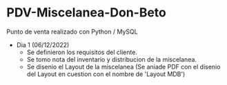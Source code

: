 # PDV-Miscelanea-Don-Beto
Punto de venta realizado con Python / MySQL

* Dia 1 (06/12/2022)
  * Se definieron los requisitos del cliente.
  * Se tomo nota del inventario y distribucion de la miscelanea.
  * Se disenio el Layout de la miscelanea (Se aniade PDF con el disenio del Layout en cuestion con el nombre de 'Layout MDB')
